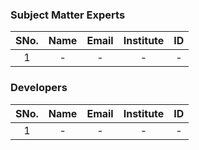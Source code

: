 <!-- Remove all lines above this line before making changes to the file -->

### Subject Matter Experts

| SNo. | Name | Email | Institute | ID |
| :---: | :---: | :---: | :---: | :---: |
| 1 | - | - | - | - |

### Developers

| SNo. | Name | Email | Institute | ID |
| :---: | :---: | :---: | :---: | :---: |
| 1 | - | - | - | - |
